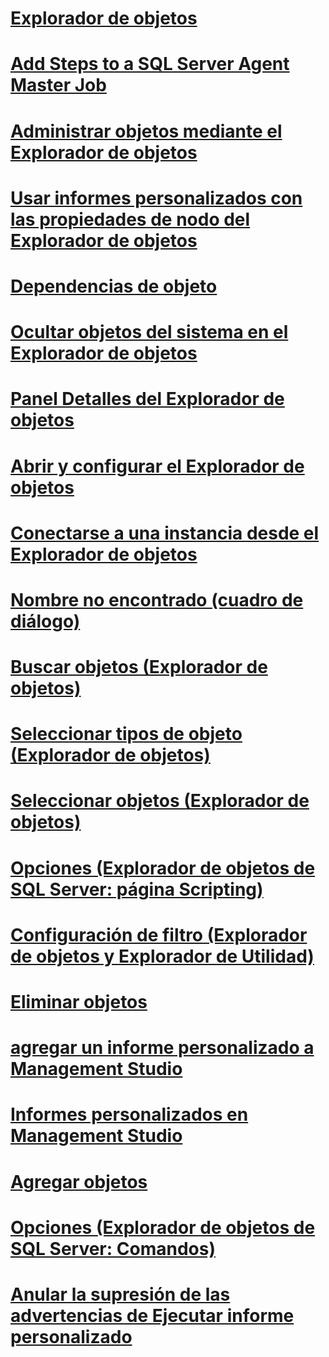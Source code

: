 # [Explorador de objetos](object-explorer.md)
# [Add Steps to a SQL Server Agent Master Job](add-steps-to-a-sql-server-agent-master-job.md)
# [Administrar objetos mediante el Explorador de objetos](manage-objects-by-using-object-explorer.md)
# [Usar informes personalizados con las propiedades de nodo del Explorador de objetos](use-custom-reports-with-object-explorer-node-properties.md)
# [Dependencias de objeto](object-dependencies.md)
# [Ocultar objetos del sistema en el Explorador de objetos](hide-system-objects-in-object-explorer.md)
# [Panel Detalles del Explorador de objetos](object-explorer-details-pane.md)
# [Abrir y configurar el Explorador de objetos](open-and-configure-object-explorer.md)
# [Conectarse a una instancia desde el Explorador de objetos](connect-to-an-instance-from-object-explorer.md)
# [Nombre no encontrado (cuadro de diálogo)](name-not-found-dialog-box.md)
# [Buscar objetos (Explorador de objetos)](browse-for-objects-object-explorer.md)
# [Seleccionar tipos de objeto (Explorador de objetos)](select-object-types-object-explorer.md)
# [Seleccionar objetos (Explorador de objetos)](select-objects-object-explorer.md)
# [Opciones (Explorador de objetos de SQL Server: página Scripting)](options-sql-server-object-explorer-scripting-page.md)
# [Configuración de filtro (Explorador de objetos y Explorador de Utilidad)](filter-settings-object-explorer-and-utility-explorer.md)
# [Eliminar objetos](delete-objects.md)
# [agregar un informe personalizado a Management Studio](add-a-custom-report-to-management-studio.md)
# [Informes personalizados en Management Studio](custom-reports-in-management-studio.md)
# [Agregar objetos](add-objects.md)
# [Opciones (Explorador de objetos de SQL Server: Comandos)](options-sql-server-object-explorer-commands.md)
# [Anular la supresión de las advertencias de Ejecutar informe personalizado](unsuppress-run-custom-report-warnings.md)
